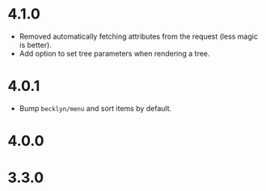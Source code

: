 4.1.0
=====

*   Removed automatically fetching attributes from the request (less magic is better).
*   Add option to set tree parameters when rendering a tree.


4.0.1
=====

*   Bump `becklyn/menu` and sort items by default.


4.0.0
=====


3.3.0
=====
